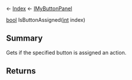 ← [Index](Api-Index) ← [IMyButtonPanel](SpaceEngineers.Game.ModAPI.Ingame.IMyButtonPanel)

[bool](System.Boolean) IsButtonAssigned([int](System.Int32) index)

## Summary

Gets if the specified button is assigned an action.

## Returns



